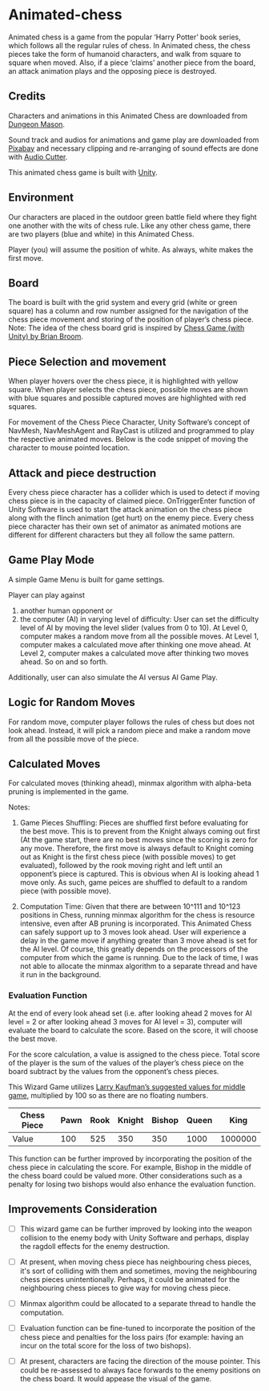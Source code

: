 # Animated-chess

Animated chess is a game from the popular ‘Harry Potter’ book series, which follows all the regular rules of chess. In Animated chess, the chess pieces take the form of humanoid characters, and walk from square to square when moved. Also, if a piece ‘claims’ another piece from the board, an attack animation plays and the opposing piece is destroyed. 

## Credits 
Characters and animations in this Animated Chess are downloaded from [Dungeon Mason](https://assetstore.unity.com/publishers/23554). 

Sound track and audios for animations and game play are downloaded from [Pixabay](https://pixabay.com/sound-effects/) and necessary clipping and re-arranging of sound effects are done with [Audio Cutter](https://mp3cut.net/).

This animated chess game is built with [Unity](https://unity.com/). 

## Environment 

Our characters are placed in the outdoor green battle field where they fight one another with the wits of chess rule. Like any other chess game, there are two players (blue and white) in this Animated Chess. 

Player (you) will assume the position of white. As always, white makes the first move.

## Board 

The board is built with the grid system and every grid (white or green square) has a column and row number assigned for the navigation of the chess piece movement and storing of the position of player’s chess piece. Note: The idea of the chess board grid is inspired by [Chess Game (with Unity) by Brian Broom](https://www.kodeco.com/5441-how-to-make-a-chess-game-with-unity). 

## Piece Selection and movement

When player hovers over the chess piece, it is highlighted with yellow square.
When player selects the chess piece, possible moves are shown with blue squares and possible captured moves are highlighted with red squares. 

For movement of the Chess Piece Character, Unity Software’s concept of NavMesh, NavMeshAgent and RayCast is utilized and programmed to play the respective animated moves.  Below is the code snippet of moving the character to mouse pointed location. 

## Attack and piece destruction 

Every chess piece character has a collider which is used to detect if moving chess piece is in the capacity of claimed piece. OnTriggerEnter function of Unity Software is used to start the attack animation on the chess piece along with the flinch animation (get hurt) on the enemy piece. Every chess piece character has their own set of animator as animated motions are different for different characters but they all follow the same pattern. 

## Game Play Mode
A simple Game Menu is built for game settings. 

Player can play against 
1.	another human opponent or 
2.	the computer (AI) in varying level of difficulty:
User can set the difficulty level of AI by moving the level slider (values from 0 to 10). 
At Level 0, computer makes a random move from all the possible moves.
At Level 1, computer makes a calculated move after thinking one move ahead. 
At Level 2, computer makes a calculated move after thinking two moves ahead. So on and so forth.

Additionally, user can also simulate the AI versus AI Game Play. 

## Logic for Random Moves
For random move, computer player follows the rules of chess but does not look ahead. Instead, it will pick a random piece and make a random move from all the possible move of the piece. 

## Calculated Moves 
For calculated moves (thinking ahead), minmax algorithm with alpha-beta pruning is implemented in the game. 

Notes:
1.	Game Pieces Shuffling: Pieces are shuffled first before evaluating for the best move. This is to prevent from the Knight always coming out first (At the game start, there are no best moves since the scoring is zero for any move. Therefore, the first move is always default to Knight coming out as Knight is the first chess piece (with possible moves) to get evaluated), followed by the rook moving right and left until an opponent’s piece is captured. This is obvious when AI is looking ahead 1 move only. As such, game peices are shuffled to default to a random piece (with possible move).
 
2.	Computation Time: Given that there are between 10^111 and 10^123 positions in Chess, running minmax algorithm for the chess is resource intensive, even after AB pruning is incorporated. This Animated Chess can safely support up to 3 moves look ahead. User will experience a delay in the game move if anything greater than 3 move ahead is set for the AI level. Of course, this greatly depends on the processors of the computer from which the game is running. Due to the lack of time, I was not able to allocate the minmax algorithm to a separate thread and have it run in the background. 

### Evaluation Function 

At the end of every look ahead set (i.e. after looking ahead 2 moves for AI level = 2 or after looking ahead 3 moves for AI level = 3), computer will evaluate the board to calculate the score. Based on the score, it will choose the best move. 

For the score calculation, a value is assigned to the chess piece. Total score of the player is the sum of the values of the player’s chess piece on the board subtract by the values from the opponent’s chess pieces. 

This Wizard Game utilizes [Larry Kaufman’s suggested values for middle game](https://www.chessfornovices.com/chesspiecevalues.html), multiplied by 100 so as there are no floating numbers. 

| Chess Piece  | Pawn | Rook | Knight | Bishop | Queen | King |
| ------------ | -----| -----| -------| -------| ------| -----| 
| Value        | 100  | 525  |  350   |  350   | 1000  | 1000000 |


This function can be further improved by incorporating the position of the chess piece in calculating the score. For example, Bishop in the middle of the chess board could be valued more. Other considerations such as a penalty for losing two bishops would also enhance the evaluation function. 


## Improvements Consideration

- [ ] This wizard game can be further improved by looking into the weapon collision to the enemy body with Unity Software and perhaps, display the ragdoll effects for the enemy destruction. 
- [ ] At present, when moving chess piece has neighbouring chess pieces, it's sort of colliding with them and sometimes, moving the neighbouring chess pieces unintentionally. Perhaps, it could be animated for the neighbouring chess pieces to give way for moving chess piece.
- [ ] Minmax algorithm could be allocated to a separate thread to handle the computation. 
- [ ] Evaluation function can be fine-tuned to incorporate the position of the chess piece and penalties for the loss pairs (for example: having an incur on the total score for the loss of two bishops).
- [ ] At present, characters are facing the direction of the mouse pointer. This could be re-assessed to always face forwards to the enemy positions on the chess board. It would appease the visual of the game. 












